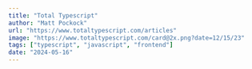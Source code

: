 ```yaml
---
title: "Total Typescript"
author: "Matt Pockock"
url: "https://www.totaltypescript.com/articles"
image: "https://www.totaltypescript.com/card@2x.png?date=12/15/23"
tags: ["typescript", "javascript", "frontend"]
date: "2024-05-16"
---
```

